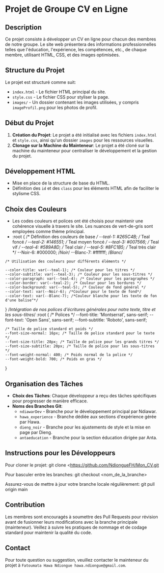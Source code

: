 # Projet de Groupe CV en Ligne

## Description
Ce projet consiste à développer un CV en ligne pour chacun des membres de notre groupe. Le site web présentera des informations professionnelles telles que l'éducation, l'expérience, les compétences, etc., de chaque membre, utilisant HTML, CSS, et des images optimisées.

## Structure du Projet
Le projet est structuré comme suit:
- `index.html` - Le fichier HTML principal du site.
- `style.css` - Le fichier CSS pour styliser la page.
- `images/` - Un dossier contenant les images utilisées, y compris `imageProfil.png` pour les photos de profil.

## Début du Projet
1. **Création du Projet**: Le projet a été initialisé avec les fichiers `index.html` et `style.css`, ainsi qu'un dossier `images` pour les ressources visuelles.
2. **Clonage sur la Machine du Mainteneur**: Le projet a été cloné sur la machine du mainteneur pour centraliser le développement et la gestion du projet.

## Développement HTML
- Mise en place de la structure de base du HTML.
- Définition des `id` et des `class` pour les éléments HTML afin de faciliter le stylisme CSS.

## Choix des Couleurs
- Les codes couleurs et polices ont été choisis pour maintenir une cohérence visuelle à travers le site. Les nuances de vert-de-gris sont employées comme thème principal.
-    :root {
    /* Définition des couleurs de base */
    --teal-1: #265C4B; /* Teal foncé */
    --teal-2: #146551; /* Teal moyen foncé */
    --teal-3: #007566; /* Teal vif */
    --teal-4: #589A8D; /* Teal clair */
    --teal-5: #8FC1B5; /* Teal très clair */
    --Noir-6: #000000; /*Noir*/
    --Blanc-7: #fffffff; /*Blanc*/

    /* Utilisation des couleurs pour différents éléments */

    --color-title: var(--teal-1); /* Couleur pour les titres */
    --color-subtitle: var(--teal-3); /* Couleur pour les sous-titres */
    --color-paragraph: var(--teal-4); /* Couleur pour les paragraphes */
    --color-border: var(--teal-2); /* Couleur pour les bordures */
    --color-background: var(--teal-5); /* Couleur de fond général */
    --color-text: var(--Noir-6); /*Couleur pour le texte de fond*/
    --color-text: var(--Blanc-7); /*Couleur blanche pour les texte de fon d'une balise"*/
}
/*Intégration de nos polices d'écritures générales pour notre texte, titre et les sous-titres*/
:root {
    /* Polices */
    --font-title: 'Montserrat', sans-serif;
    --font-text: 'Open Sans', sans-serif;
    --font-subtitle: 'Roboto', sans-serif;

    /* Taille de police standard et poids */
    --font-size-normal: 16px; /* Taille de police standard pour le texte */
    --font-size-title: 28px; /* Taille de police pour les grands titres */
    --font-size-subtitle: 20px; /* Taille de police pour les sous-titres */
    --font-weight-normal: 400; /* Poids normal de la police */
    --font-weight-bold: 700; /* Poids en gras */
}

## Organisation des Tâches
- **Choix des Tâches**: Chaque développeur a reçu des tâches spécifiques pour progresser de manière efficace.
- **Noms des Branches Git**:
  - `ndiawarDev` - Branche pour le développement principal par Ndiawar.
  - `hawa_experience` - Branche dédiée aux sections d'expérience gérée par Hawa.
  - `dieng_noir` - Branche pour les ajustements de style et la mise en page par Dieng.
  - `antaeducation` - Branche pour la section éducation dirigée par Anta.

## Instructions pour les Développeurs
Pour cloner le projet:
git clone <https://github.com/NdiongueFH/Mon_CV.git


Pour basculer entre les branches:
git checkout <nom_de_la_branche>

Assurez-vous de mettre à jour votre branche locale régulièrement:
git pull origin main


## Contribution
Les membres sont encouragés à soumettre des Pull Requests pour révision avant de fusionner leurs modifications avec la branche principale (mainteneur). Veillez à suivre les pratiques de nommage et de codage standard pour maintenir la qualité du code.

## Contact
Pour toute question ou suggestion, veuillez contacter le mainteneur du projet à `Fatoumata Hawa Ndiongue hawa.ndiongue@gmail.com`.
